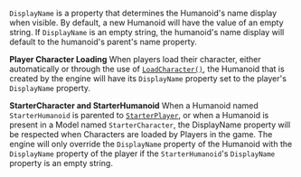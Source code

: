`DisplayName` is a property that determines the Humanoid's name display
when visible. By default, a new Humanoid will have the value of an empty
string. If `DisplayName` is an empty string, the humanoid's name display
will default to the humanoid's parent's name property.

**Player Character Loading** When players load their character, either
automatically or through the use of
[`LoadCharacter()`](https://create.roblox.com/docs/reference/engine/classes/Player#LoadCharacter), the Humanoid that is
created by the engine will have its `DisplayName` property set to the
player's `DisplayName` property.

**StarterCharacter and StarterHumanoid** When a Humanoid named
`StarterHumanoid` is parented to [`StarterPlayer`](https://create.roblox.com/docs/reference/engine/classes/StarterPlayer), or when a Humanoid
is present in a Model named `StarterCharacter`, the DisplayName property
will be respected when Characters are loaded by Players in the game. The
engine will only override the `DisplayName` property of the Humanoid with
the `DisplayName` property of the player if the `StarterHumanoid`'s
`DisplayName` property is an empty string.